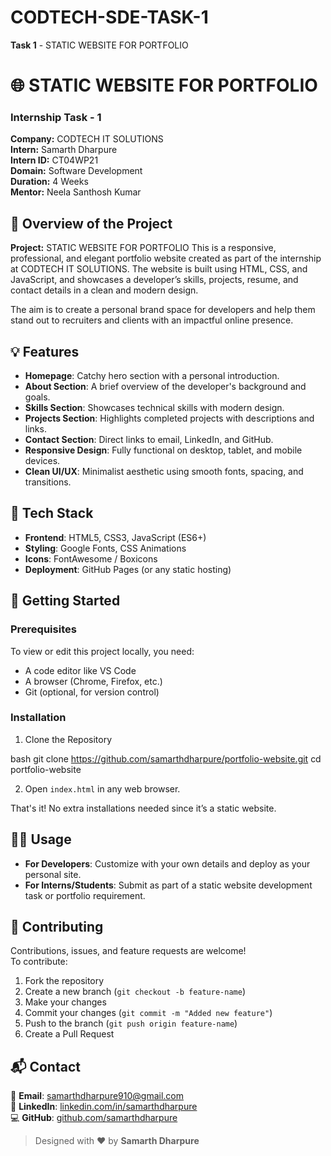 # CODTECH-SDE-TASK-1

**Task 1** - STATIC WEBSITE FOR PORTFOLIO

# 🌐 STATIC WEBSITE FOR PORTFOLIO

### Internship Task - 1  
**Company:** CODTECH IT SOLUTIONS  
**Intern:** Samarth Dharpure  
**Intern ID:** CT04WP21  
**Domain:** Software Development  
**Duration:** 4 Weeks  
**Mentor:** Neela Santhosh Kumar

## 📌 Overview of the Project

**Project:** STATIC WEBSITE FOR PORTFOLIO
This is a responsive, professional, and elegant portfolio website created as part of the internship at CODTECH IT SOLUTIONS. The website is built using HTML, CSS, and JavaScript, and showcases a developer’s skills, projects, resume, and contact details in a clean and modern design.

The aim is to create a personal brand space for developers and help them stand out to recruiters and clients with an impactful online presence.

## 💡 Features

- **Homepage**: Catchy hero section with a personal introduction.
- **About Section**: A brief overview of the developer's background and goals.
- **Skills Section**: Showcases technical skills with modern design.
- **Projects Section**: Highlights completed projects with descriptions and links.
- **Contact Section**: Direct links to email, LinkedIn, and GitHub.
- **Responsive Design**: Fully functional on desktop, tablet, and mobile devices.
- **Clean UI/UX**: Minimalist aesthetic using smooth fonts, spacing, and transitions.

## 🧰 Tech Stack

- **Frontend**: HTML5, CSS3, JavaScript (ES6+)
- **Styling**: Google Fonts, CSS Animations
- **Icons**: FontAwesome / Boxicons
- **Deployment**: GitHub Pages (or any static hosting)

## 🚀 Getting Started

### Prerequisites
To view or edit this project locally, you need:

- A code editor like VS Code
- A browser (Chrome, Firefox, etc.)
- Git (optional, for version control)

### Installation

1. Clone the Repository

bash
git clone https://github.com/samarthdharpure/portfolio-website.git
cd portfolio-website

2. Open `index.html` in any web browser.

That's it! No extra installations needed since it’s a static website.

## 🧑‍💻 Usage

- **For Developers**: Customize with your own details and deploy as your personal site.
- **For Interns/Students**: Submit as part of a static website development task or portfolio requirement.

## 🤝 Contributing

Contributions, issues, and feature requests are welcome!  
To contribute:

1. Fork the repository  
2. Create a new branch (`git checkout -b feature-name`)  
3. Make your changes  
4. Commit your changes (`git commit -m "Added new feature"`)  
5. Push to the branch (`git push origin feature-name`)  
6. Create a Pull Request

## 📬 Contact

📧 **Email**: [samarthdharpure910@gmail.com](mailto:samarthdharpure910@gmail.com)  
💼 **LinkedIn**: [linkedin.com/in/samarthdharpure](https://linkedin.com/in/samarthdharpure)  
💻 **GitHub**: [github.com/samarthdharpure](https://github.com/samarthdharpure)

> Designed with ❤️ by **Samarth Dharpure**
